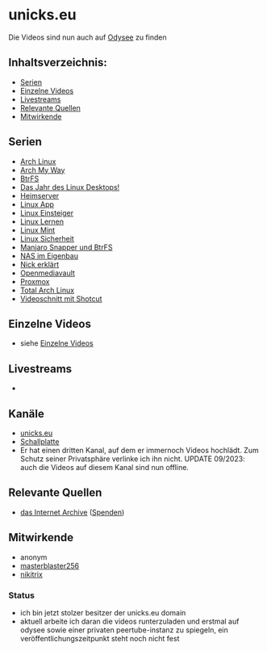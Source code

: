 # unicks.eu

Die Videos sind nun auch auf [Odysee](https://odysee.com/@unicks.eu) zu finden

## Inhaltsverzeichnis:
- [Serien](#serien)
- [Einzelne Videos](#einzelne-videos)
- [Livestreams](#livestreams)
- [Relevante Quellen](#relevante-quellen)
- [Mitwirkende](#mitwirkende)

## Serien

- [Arch Linux](./serien/arch_linux.md)
- [Arch My Way](./serien/arch_my_way.md)
- [BtrFS](./serien/btrfs.md)
- [Das Jahr des Linux Desktops!](./serien/das_jahr_des_linux_desktops.md)
- [Heimserver](./serien/heimserver.md)
- [Linux App](./serien/linux_app.md)
- [Linux Einsteiger](./serien/linux_einsteiger.md)
- [Linux Lernen](./serien/linux_lernen.md)
- [Linux Mint](./serien/linux_mint.md)
- [Linux Sicherheit](./serien/linux_sicherheit.md)
- [Manjaro Snapper und BtrFS](./serien/manjaro_snapper_und_btrfs.md)
- [NAS im Eigenbau](./serien/nas_im_eigenbau.md)
- [Nick erklärt](./serien/nick_erkl%C3%A4rt.md)
- [Openmediavault](./serien/openmediavault.md)
- [Proxmox](./serien/proxmox.md)
- [Total Arch Linux](./serien/total_arch_linux.md)
- [Videoschnitt mit Shotcut](./serien/videoschnitt_mit_shotcut.md)

## Einzelne Videos

- siehe [Einzelne Videos](/einzelne-videos.md)

## Livestreams

- 

## Kanäle

- [unicks.eu](https://www.youtube.com/channel/UCnZIn_CYjz0ErPs1ktH-2lQ)
- [Schallplatte](https://www.youtube.com/channel/UCo2huzN5qHJfzpjG-SDKCbQ)
- Er hat einen dritten Kanal, auf dem er immernoch Videos hochlädt. Zum Schutz seiner Privatsphäre verlinke ich ihn nicht. UPDATE 09/2023: auch die Videos auf diesem Kanal sind nun offline.

## Relevante Quellen

- [das Internet Archive](http://web.archive.org/web/20201111215013if_/https://www.youtube.com/channel/UCnZIn_CYjz0ErPs1ktH-2lQ/videos)
  \([Spenden](https://archive.org/donate)\)

## Mitwirkende

- anonym 
- [masterblaster256](https://github.com/masterblaster256)
- [nikitrix](https://github.com/nikitrix)

### Status

- ich bin jetzt stolzer besitzer der unicks.eu domain
- aktuell arbeite ich daran die videos runterzuladen und erstmal auf odysee sowie einer privaten peertube-instanz zu spiegeln, ein veröffentlichungszeitpunkt steht noch nicht fest
